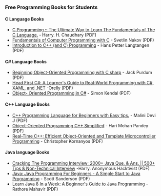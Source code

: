 ### Free Programming Books for Students


#### C Language Books

* [C Programming :: The Ultimate Way to Learn The Fundamentals of The C Language.](https://169o3558o5.pdcdn1.top/dl2.php?id=187584209&h=29d52bac78183eb65b48041dfac2b69e&u=cache&ext=pdf&n=C%20programming%20the%20ultimate%20way%20to%20learn%20the%20fundamentals%20of%20the%20c%20language) - Harry. H. Chaudhary (PDF)
* [Fundamentals of Computer Programming with C](http://ksuweb.kennesaw.edu/~rgesick1/Fundamentals-of-Computer-Programming-with-CSharp-Nakov-eBook-v2013.pdf) - Svetlin Nakov (PDF)
* [Introduction to C++ (and C) Programming](https://www.uio.no/studier/emner/matnat/fys/FYS3150/h07/undervisningsmateriale/Slides%20from%20Lectures/iv3830slides_1.pdf) - Hans Petter Langtangen (PDF)


#### C# Language Books

* [Beginning Object-Oriented Programming with C sharp](https://1l6a24ocmg.pdcdn1.top/dl2.php?id=177420223&h=c4f13b3d3daa23277076a3c09f9b82d0&u=cache&ext=pdf&n=Beginning%20object-oriented%20programming%20with%20c%20sharp) - Jack Purdum (PDF)
* [Head First C#: A Learner's Guide to Real-World Programming with C#, XAML, and .NET](https://nhg3pvgzcp.pdcdn1.top/dl2.php?id=183976472&h=ce96733cc95ef43f468f86b6d6377eab&u=cache&ext=pdf&n=Head%20first%20c%20a%20learners%20guide%20to%20real-world%20programming%20with%20c%20xaml%20and%20net) -Orelly (PDF)
* [Object- Oriented Programming in C#](https://60m0q7mbsw.pdcdn1.top/dl2.php?id=1422735&h=2842e5a712623153ffd37afc325ca109&u=cache&ext=pdf&n=Object%20oriented%20programming%20using%20c) - Simon Kendal (PDF)


#### C++ Language Books

* [C++ Programming Language for Beginners with Easy tips.](https://vvndg8cy01.pdcdn1.top/dl2.php?id=176516054&h=3493dfb4b02900ddd964e5d048b809d3&u=cache&ext=pdf&n=C%20programming%20language%20for%20beginners%20with%20easy%20tips) - Malini Devi J (PDF)
* [Object-Oriented Programming C++ Simplified](https://4jd43rasii.pdcdn1.top/dl2.php?id=58675533&h=c847567204fa5bd1eb37c1263c328704&u=cache&ext=pdf&n=Object-oriented%20programming%20c%20simplified) - Hari Mohan Pandey (PDF)
* [Real-Time C++: Efficient Object-Oriented and Template Microcontroller Programming](https://pc3u660gjm.pdcdn1.top/dl2.php?id=59949380&h=2292f863ea3e1da5993db83fcf7ea414&u=cache&ext=pdf&n=Real-time%20c%20efficient%20object-oriented%20and%20template%20microcontroller%20programming%202nd%20edition) - Christopher Kornanyos (PDF)


#### Java language Books

* [Cracking The Programming Interview: 2000+ Java Que. & Ans. || 500+ Tips & Non-Technical Interview](https://xa1rquqc09.pdcdn1.top/dl2.php?id=184730190&h=6b76431f1fe3d9a7f32a78056ec54852&u=cache&ext=pdf&n=Cracking%20the%20programming%20interview%202000%20java%20que%20ans%20500%20tips%20non-technical%20interview%20questions%20answers) -Harry. Anonymous Hacktivist (PDF)
* [Java: Java Programming For Beginners - A Simple Start to Java Programming](https://hi3nszkcfo.pdcdn1.top/dl2.php?id=186416077&h=870b9b3fe701f2691dc900d98f855276&u=cache&ext=pdf&n=Java%20java%20programming%20for%20beginners%20-%20a%20simple%20start%20to%20java%20programming) - Scott Sanderson (PDF)
* [Learn Java 8 In a Week: A Beginner's Guide to Java Programming](https://7i6et71kgo.pdcdn1.top/dl2.php?id=188445398&h=e305b979b3722641ba82b9447979a824&u=cache&ext=pdf&n=Learn%20java%208%20in%20a%20week%20a%20beginners%20guide%20to%20java%20programming) - Rathore Mahavir (PDF)
